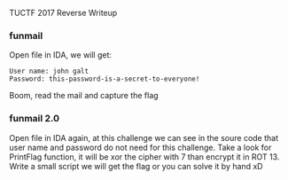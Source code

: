 TUCTF 2017 Reverse Writeup

### funmail

Open file in IDA, we will get:

```
User name: john galt
Password: this-password-is-a-secret-to-everyone!
```
Boom, read the mail and capture the flag

### funmail 2.0

Open file in IDA again, at this challenge we can see in the soure code that user name and password do not need for this challenge. Take a look for PrintFlag function, it will be xor the cipher with 7 than encrypt it in ROT 13. Write a small script we will get the flag or you can solve it by hand xD
